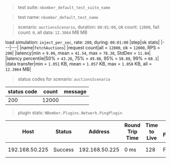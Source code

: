 > test suite: `nbomber_default_test_suite_name`

> test name: `nbomber_default_test_name`

> scenario: `auctionsScenario`, duration: `00:01:00`, ok count: `12000`, fail count: `0`, all data: `12.3864` MB MB

load simulation: `inject_per_sec`, rate: `200`, during: `00:01:00`
|step|ok stats|
|---|---|
|name|`fetchAuctions`|
|request count|all = `12000`, ok = `12000`, RPS = `200`|
|latency|min = `9.06`, mean = `41.54`, max = `78.38`, StdDev = `11.84`|
|latency percentile|50% = `43.26`, 75% = `49.86`, 95% = `58.88`, 99% = `68.1`|
|data transfer|min = `1.051` KB, mean = `1.057` KB, max = `1.058` KB, all = `12.3864` MB|
> status codes for scenario: `auctionsScenario`

|status code|count|message|
|---|---|---|
|200|12000||

> plugin stats: `NBomber.Plugins.Network.PingPlugin`

|Host|Status|Address|Round Trip Time|Time to Live|Don't Fragment|Buffer Size|
|---|---|---|---|---|---|---|
|192.168.50.225|Success|192.168.50.225|0 ms|128|False|32 bytes|

